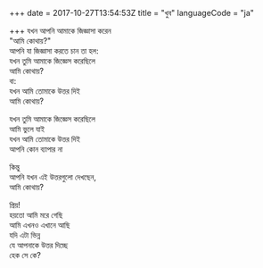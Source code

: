+++
date = 2017-10-27T13:54:53Z
title = "খুব"
languageCode = "ja"
 
+++ 
যখন আপনি আমাকে জিজ্ঞাসা করেন   
"আমি কোথায়?"   
আপনি যা জিজ্ঞাসা করতে চান তা হল:   
যখন তুমি আমাকে জিজ্ঞেস করেছিলে   
আমি কোথায়?   
বা:   
যখন আমি তোমাকে উত্তর দিই   
আমি কোথায়?   
   
যখন তুমি আমাকে জিজ্ঞেস করেছিলে   
আমি ভুলে যাই   
যখন আমি তোমাকে উত্তর দিই   
আপনি কোন ব্যাপার না   
   
কিন্তু   
আপনি যখন এই উত্তরগুলো দেখছেন,   
আমি কোথায়?   
   
প্রিয়!   
হয়তো আমি মরে গেছি   
আমি এখনও এখানে আছি   
যদি এটা ভিন্ন   
যে আপনাকে উত্তর দিচ্ছে   
হেক সে কে?  